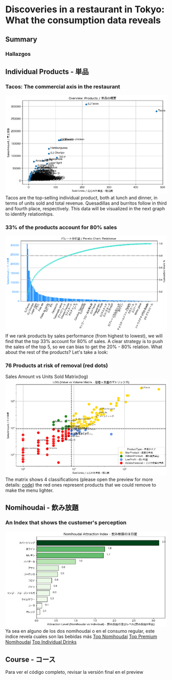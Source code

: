 # Discoveries in a restaurant in Tokyo: What the consumption data reveals 
## Summary
### Hallazgos
## Individual Products - 単品
### Tacos: The commercial axis in the restaurant
![Scatter plot - overview](images/overview.png)
Tacos are the top-selling individual product, both at lunch and dinner, in terms of units sold and total revenue. Quesadillas and burritos follow in third and fourth place, respectively. This data will be visualized in the next graph to identify relationhips.
### 33% of the products account for 80% sales
![](images/pareto.png)
If we rank products by sales performance (from highest to lowest), we will find that the top 33% account for 80% of sales.
A clear strategy is to push the sales of the top 5, so we can bias to get the 20% - 80% relation.
What about the rest of the products? Let's take a look:
### 76 Products at risk of removal (red dots)
Sales Amount vs Units Sold Matrix(log)
![](images/log.png)
The matrix shows 4 classifications (please open the preview for more details: [code](https://github.com/aldo-222/Restaurant-Data-Analysis-Tokyo/blob/main/notebooks/final_integrated_version.ipynb)) the red ones represent products that we could remove to make the menu lighter.
## Nomihoudai - 飲み放題 
### An Index that shows the customer's perception
![](images/index.png)
Ya sea en alguno de los dos nomihoudai o en el consumo regular, este índice revela cuales son las bebidas más 
[Top Nomihoudai](https://github.com/aldo-222/Restaurant-Data-Analysis-Tokyo/blob/main/images/heat_nomihoudai.png)
[Top Premium Nomihoudai](https://github.com/aldo-222/Restaurant-Data-Analysis-Tokyo/blob/main/images/heat_premium.png)
[Top Individual Drinks](https://github.com/aldo-222/Restaurant-Data-Analysis-Tokyo/blob/main/images/heat_individual.png)
## Course - コース
Para ver el código completo, revisar la versión final en el preview 
